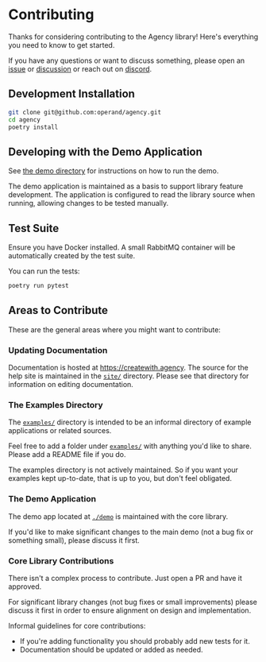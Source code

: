 # Contributing

Thanks for considering contributing to the Agency library! Here's everything you
need to know to get started.

If you have any questions or want to discuss something, please open an
[issue](https://github.com/operand/agency/issues) or
[discussion](https://github.com/operand/agency/discussions) or reach out on
[discord](https://discord.gg/C6F6245z2C).


## Development Installation

```bash
git clone git@github.com:operand/agency.git
cd agency
poetry install
```

## Developing with the Demo Application

See [the demo directory](./demo/) for instructions on how to run the demo.

The demo application is maintained as a basis to support library feature
development. The application is configured to read the library source when
running, allowing changes to be tested manually.


## Test Suite

Ensure you have Docker installed. A small RabbitMQ container will be
automatically created by the test suite.

You can run the tests:

```bash
poetry run pytest
```

## Areas to Contribute

These are the general areas where you might want to contribute:

### Updating Documentation

Documentation is hosted at https://createwith.agency. The source for the help
site is maintained in the [`site/`](./site/) directory. Please see that
directory for information on editing documentation.

### The Examples Directory

The [`examples/`](./examples/) directory is intended to be an informal directory
of example applications or related sources.

Feel free to add a folder under [`examples/`](./examples/) with anything you'd
like to share. Please add a README file if you do.

The examples directory is not actively maintained. So if you want your examples
kept up-to-date, that is up to you, but don't feel obligated.

### The Demo Application

The demo app located at [`./demo`](./demo) is maintained with the core library.

If you'd like to make significant changes to the main demo (not a bug fix or
something small), please discuss it first.

### Core Library Contributions

There isn't a complex process to contribute. Just open a PR and have it
approved.

For significant library changes (not bug fixes or small improvements) please
discuss it first in order to ensure alignment on design and implementation.

Informal guidelines for core contributions:

* If you're adding functionality you should probably add new tests for it.
* Documentation should be updated or added as needed.